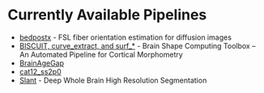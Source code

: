 # Currently Available Pipelines

- [bedpostx](https://github.com/VUIIS/vuiis-cci-info/blob/main/Available%20Pipelines/bedpostx.md) - FSL fiber orientation estimation for diffusion images
- [BISCUIT, curve_extract, and surf_*](https://github.com/VUIIS/vuiis-cci-info/blob/main/Available%20Pipelines/BISCUIT-curve_extract-surf.md) - Brain Shape Computing Toolbox – An Automated Pipeline for Cortical Morphometry
- [BrainAgeGap](https://github.com/VUIIS/vuiis-cci-info/blob/main/Available%20Pipelines/brainagegap.md)
- [cat12_ss2p0](https://github.com/VUIIS/vuiis-cci-info/blob/main/Available%20Pipelines/cat12_ss2p0.md)
- [Slant](https://github.com/VUIIS/vuiis-cci-info/blob/main/Available%20Pipelines/slant.md) - Deep Whole Brain High Resolution Segmentation
